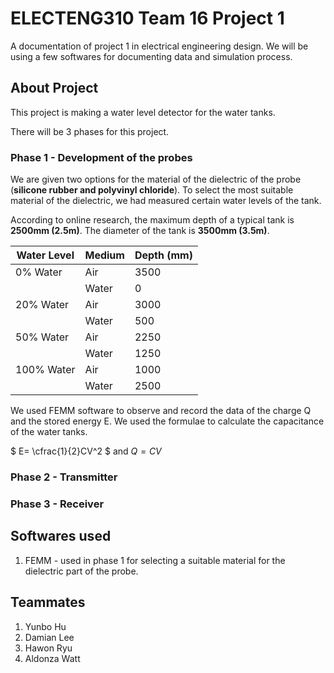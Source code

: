 # ELECTENG310 Team 16 Project 1
A documentation of project 1 in electrical engineering design.
We will be using a few softwares for documenting data and simulation process.

## About Project
This project is making a water level detector for the water tanks.

There will be 3 phases for this project.

### Phase 1 - Development of the probes
We are given two options for the material of the dielectric of the probe (**silicone rubber and polyvinyl chloride**). To select the most suitable material of the dielectric, we had measured certain water levels of the tank.

According to online research, the maximum depth of a typical tank is **2500mm (2.5m)**. The diameter of the tank is **3500mm (3.5m)**.

| Water Level | Medium | Depth (mm) |
| --- | --- | --- |
| 0% Water | Air | 3500 |
| | Water | 0 |
| 20% Water | Air | 3000 |
| | Water | 500 |
| 50% Water | Air | 2250 |
| | Water | 1250 |
|100% Water | Air | 1000 |
| | Water | 2500 |

We used FEMM software to observe and record the data of the charge Q and the stored energy E. We used the formulae to calculate the capacitance of the water tanks.

$` E= \cfrac{1}{2}CV^2 `$ and $`Q = CV`$

### Phase 2 - Transmitter

### Phase 3 - Receiver

## Softwares used
1. FEMM - used in phase 1 for selecting a suitable material for the dielectric part of the probe.

## Teammates
1. Yunbo Hu
2. Damian Lee
3. Hawon Ryu
4. Aldonza Watt
